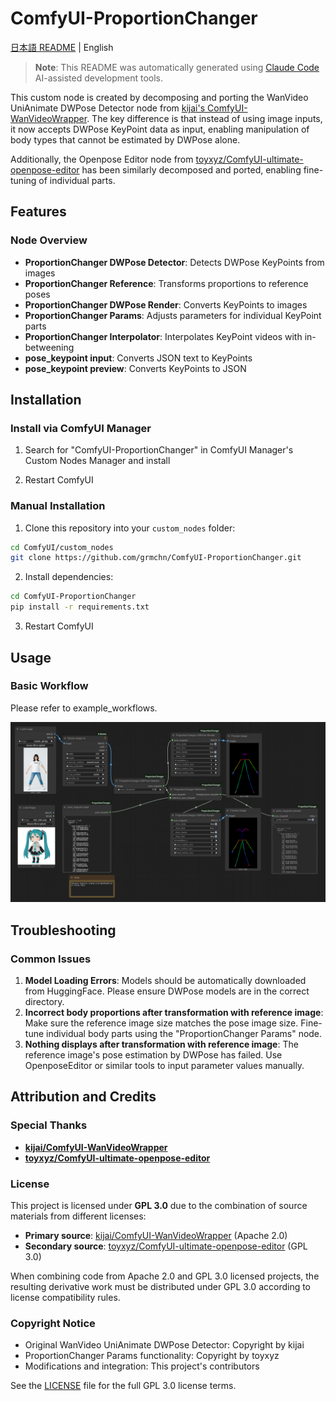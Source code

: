 # ComfyUI-ProportionChanger

[日本語 README](README_ja.md) | English

> **Note**: This README was automatically generated using [Claude Code](https://claude.ai/code) AI-assisted development tools.

This custom node is created by decomposing and porting the WanVideo UniAnimate DWPose Detector node from [kijai's ComfyUI-WanVideoWrapper](https://github.com/kijai/ComfyUI-WanVideoWrapper). The key difference is that instead of using image inputs, it now accepts DWPose KeyPoint data as input, enabling manipulation of body types that cannot be estimated by DWPose alone.

Additionally, the Openpose Editor node from [toyxyz/ComfyUI-ultimate-openpose-editor](https://github.com/toyxyz/ComfyUI-ultimate-openpose-editor) has been similarly decomposed and ported, enabling fine-tuning of individual parts.

## Features

### Node Overview
- **ProportionChanger DWPose Detector**: Detects DWPose KeyPoints from images
- **ProportionChanger Reference**: Transforms proportions to reference poses
- **ProportionChanger DWPose Render**: Converts KeyPoints to images
- **ProportionChanger Params**: Adjusts parameters for individual KeyPoint parts
- **ProportionChanger Interpolator**: Interpolates KeyPoint videos with in-betweening
- **pose_keypoint input**: Converts JSON text to KeyPoints
- **pose_keypoint preview**: Converts KeyPoints to JSON

## Installation
### Install via ComfyUI Manager
1. Search for "ComfyUI-ProportionChanger" in ComfyUI Manager's Custom Nodes Manager and install

2. Restart ComfyUI

### Manual Installation

1. Clone this repository into your `custom_nodes` folder:
```bash
cd ComfyUI/custom_nodes
git clone https://github.com/grmchn/ComfyUI-ProportionChanger.git
```

2. Install dependencies:
```bash
cd ComfyUI-ProportionChanger
pip install -r requirements.txt
```

3. Restart ComfyUI

## Usage

### Basic Workflow

Please refer to example_workflows.

![proportion_changer_basic2](docs/images/example_basic2.png)

## Troubleshooting

### Common Issues
1. **Model Loading Errors**: Models should be automatically downloaded from HuggingFace. Please ensure DWPose models are in the correct directory.
2. **Incorrect body proportions after transformation with reference image**: Make sure the reference image size matches the pose image size. Fine-tune individual body parts using the "ProportionChanger Params" node.
3. **Nothing displays after transformation with reference image**: The reference image's pose estimation by DWPose has failed. Use OpenposeEditor or similar tools to input parameter values manually.

## Attribution and Credits
### Special Thanks
- **[kijai/ComfyUI-WanVideoWrapper](https://github.com/kijai/ComfyUI-WanVideoWrapper)**
- **[toyxyz/ComfyUI-ultimate-openpose-editor](https://github.com/toyxyz/ComfyUI-ultimate-openpose-editor)**

### License

This project is licensed under **GPL 3.0** due to the combination of source materials from different licenses:

- **Primary source**: [kijai/ComfyUI-WanVideoWrapper](https://github.com/kijai/ComfyUI-WanVideoWrapper) (Apache 2.0)
- **Secondary source**: [toyxyz/ComfyUI-ultimate-openpose-editor](https://github.com/toyxyz/ComfyUI-ultimate-openpose-editor) (GPL 3.0)

When combining code from Apache 2.0 and GPL 3.0 licensed projects, the resulting derivative work must be distributed under GPL 3.0 according to license compatibility rules.

### Copyright Notice

- Original WanVideo UniAnimate DWPose Detector: Copyright by kijai
- ProportionChanger Params functionality: Copyright by toyxyz  
- Modifications and integration: This project's contributors

See the [LICENSE](LICENSE) file for the full GPL 3.0 license terms.